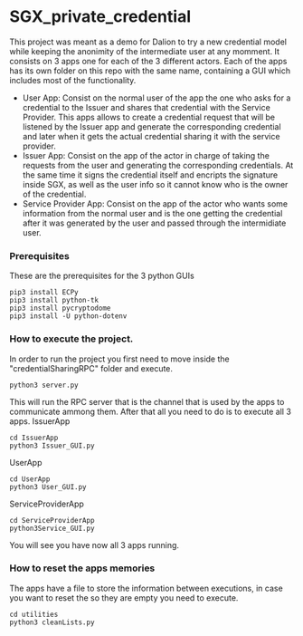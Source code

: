 # SGX_private_credential

This project was meant as a demo for Dalion to try a new credential model while keeping the anonimity of the intermediate user at any momment.
It consists on 3 apps one for each of the 3 different actors. Each of the apps has its own folder on this repo with the same name, containing a GUI which includes most of the functionality.
- User App: Consist on the normal user of the app the one who asks for a credential to the Issuer and shares that credential with the Service Provider. This apps allows to create a credential request that will be listened by the Issuer app and generate the corresponding credential and later when it gets the actual credential sharing it with the service provider.
- Issuer App: Consist on the app of the actor in charge of taking the requests from the user and generating the corresponding credentials. At the same time it signs the credential itself and encripts the signature inside SGX, as well as the user info so it cannot know who is the owner of the credential.
- Service Provider App: Consist on the app of the actor who wants some information from the normal user and is the one getting the credential after it was generated by the user and passed through the intermidiate user.

### Prerequisites
These are the prerequisites for the 3 python GUIs
```
pip3 install ECPy
pip3 install python-tk 
pip3 install pycryptodome
pip3 install -U python-dotenv
```
### How to execute the project.
In order to run the project you first need to move inside the "credentialSharingRPC" folder and execute.
```
python3 server.py
```
This will run the RPC server that is the channel that is used by the apps to communicate ammong them.
After that all you need to do is to execute all 3 apps.
IssuerApp
```
cd IssuerApp
python3 Issuer_GUI.py
```
UserApp
```
cd UserApp
python3 User_GUI.py
```
ServiceProviderApp
```
cd ServiceProviderApp
python3Service_GUI.py
```
You will see you have now all 3 apps running.

### How to reset the apps memories
The apps have a file to store the information between executions, in case you want to reset the so they are empty you need to execute.
```
cd utilities
python3 cleanLists.py
```